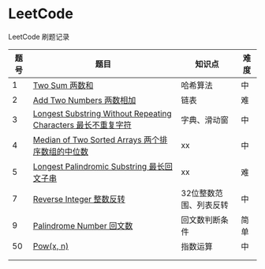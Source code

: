 # LeetCode
LeetCode 刷题记录

| 题号| 题目 | 知识点 | 难度 |
| ------ | ------ | ------ | ------ |
| 1 | [Two Sum 两数和](/LeetCode/Two_Sum.py)| 哈希算法 | 中 |
| 2 | [Add Two Numbers 两数相加](/LeetCode/Add_Two_Numbers.py)| 链表 | 难 |
| 3 | [Longest Substring Without Repeating Characters 最长不重复字符](/LeetCode/Longest_Substring_Without_Repeating_Characters.py)| 字典、滑动窗 | 中 |
| 4 | [Median of Two Sorted Arrays 两个排序数组的中位数](/LeetCode/Median_of_Two_Sorted_Arrays.py)| xx | 中 |
| 5 | [Longest Palindromic Substring 最长回文子串](/LeetCode/Longest_Palindromic_Substring.py)| xx | 难 |
| 7 | [Reverse Integer 整数反转](/LeetCode/Reverse_Integer.py)| 32位整数范围、列表反转 | 中 |
| 9 | [Palindrome Number 回文数](/LeetCode/Palindrome_Number.py)| 回文数判断条件 | 简单 |
| 50 | [Pow(x, n)](/LeetCode/Pow.py)| 指数运算 | 中 |
|  | [](/LeetCode/)|  |  |
|  | [](/LeetCode/)|  |  |

